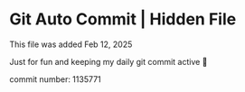 # Git Auto Commit | Hidden File

This file was added Feb 12, 2025

Just for fun and keeping my daily git commit active 🤪

commit number: 1135771
